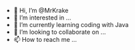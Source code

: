 - 👋 Hi, I’m @MrKrake
- 👀 I’m interested in ...
- 🌱 I’m currently learning coding with Java
- 💞️ I’m looking to collaborate on ...
- 📫 How to reach me ...

<!---
MrKrake/MrKrake is a ✨ special ✨ repository because its `README.md` (this file) appears on your GitHub profile.
You can click the Preview link to take a look at your changes.
--->
